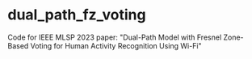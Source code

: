 # dual_path_fz_voting
Code for IEEE MLSP 2023 paper: "Dual-Path Model with Fresnel Zone-Based Voting for Human Activity Recognition Using Wi-Fi"
